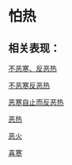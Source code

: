# 怕热## 相关表现：[不恶寒、反恶热](https://www.gmzyjc.com/search/result?wd=不恶寒、反恶热)[不恶寒反恶热](https://www.gmzyjc.com/search/result?wd=不恶寒反恶热)[恶寒自止而反恶热](https://www.gmzyjc.com/search/result?wd=恶寒自止而反恶热)[恶热](https://www.gmzyjc.com/search/result?wd=恶热)[恶火](https://www.gmzyjc.com/search/result?wd=恶火)[喜寒](https://www.gmzyjc.com/search/result?wd=喜寒)